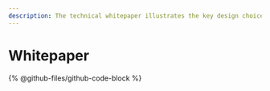 ```yaml
---
description: The technical whitepaper illustrates the key design choices and components.
---
```


# Whitepaper

{% @github-files/github-code-block %}
